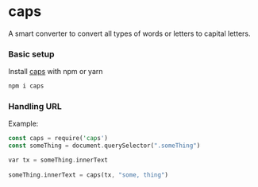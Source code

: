 # caps

A smart converter to convert all types of words or letters to capital letters.

### Basic setup

Install [caps] with npm or yarn

```rust
npm i caps
```

[caps]: https://www.npmjs.com/package/caps
### Handling URL


Example:
```rust
const caps = require('caps')
const someThing = document.querySelector(".someThing")

var tx = someThing.innerText
  
someThing.innerText = caps(tx, "some, thing")

```
